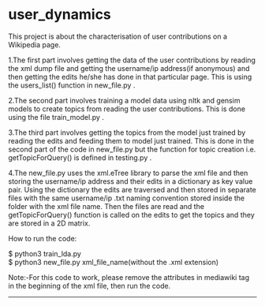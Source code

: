 # user_dynamics
This project is about the characterisation of user contributions on a Wikipedia page.

1.The first part involves getting the data of the user contributions by reading the xml dump file and getting the 
  username/ip address(if anonymous) and then getting the edits he/she has done in that particular page. This is 
  using the users_list() function in new_file.py .
  
2.The second part involves training a model data using nltk and gensim models to create topics from reading the 
  user contributions. This is done using the file train_model.py .
  
3.The third part involves getting the topics from the model just trained by reading the edits and feeding them to
  model just trained. This is done in the second part of the code in new_file.py but the function for topic creation
  i.e. getTopicForQuery() is defined in testing.py .
  
4.The new_file.py uses the xml.eTree library to parse the xml file and then storing the username/ip address and their
  edits in a dictionary as key value pair. Using the dictionary the edits are traversed and then stored in separate files
  with the same username/ip .txt naming convention stored inside the folder with the xml file name. Then the files are read
  and the getTopicForQuery() function is called on the edits to get the topics and they are stored in a 2D matrix.
  
How to run the code:

$ python3 train_lda.py\
$ python3 new_file.py xml_file_name(without the .xml extension)

Note:-For this code to work, please remove the attributes in mediawiki tag in the beginning of the xml file, then 
  run the code.
  
-----------------------------------------------------------------
